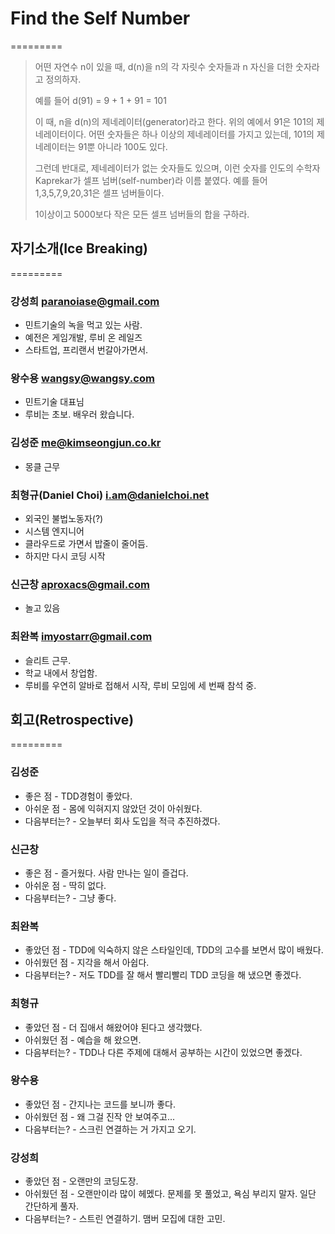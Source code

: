 # Find the Self Number
=========

> 어떤 자연수 n이 있을 때, d(n)을 n의 각 자릿수 숫자들과 n 자신을 더한 숫자라고 정의하자.
> 
> 예를 들어 d(91) = 9 + 1 + 91 = 101
> 
> 이 때, n을 d(n)의 제네레이터(generator)라고 한다. 위의 예에서 91은 101의 제네레이터이다.
> 어떤 숫자들은 하나 이상의 제네레이터를 가지고 있는데, 101의 제네레이터는 91뿐 아니라 100도 있다.
> 
> 그런데 반대로, 제네레이터가 없는 숫자들도 있으며, 이런 숫자를 인도의 수학자 Kaprekar가
> 셀프 넘버(self-number)라 이름 붙였다. 예를 들어 1,3,5,7,9,20,31은 셀프 넘버들이다.
> 
> 1이상이고 5000보다 작은 모든 셀프 넘버들의 합을 구하라.


## 자기소개(Ice Breaking)
=========
### 강성희 paranoiase@gmail.com
  * 민트기술의 녹을 먹고 있는 사람.
  * 예전은 게임개발, 루비 온 레일즈
  * 스타트업, 프리랜서 번갈아가면서.

### 왕수용 wangsy@wangsy.com
  * 민트기술 대표님
  * 루비는 초보. 배우러 왔습니다.

### 김성준 me@kimseongjun.co.kr
  * 몽클 근무

### 최형규(Daniel Choi) i.am@danielchoi.net
  * 외국인 불법노동자(?)
  * 시스템 엔지니어
  * 클라우드로 가면서 밥줄이 줄어듬.
  * 하지만 다시 코딩 시작

### 신근창 aproxacs@gmail.com
  * 놀고 있음

### 최완복 imyostarr@gmail.com
  * 슬리트 근무.
  * 학교 내에서 창업함.
  * 루비를 우연히 알바로 접해서 시작, 루비 모임에 세 번째 참석 중.


## 회고(Retrospective)
=========

### 김성준
 * 좋은 점 - TDD경험이 좋았다.
 * 아쉬운 점 - 몸에 익혀지지 않았던 것이 아쉬웠다.
 * 다음부터는? - 오늘부터 회사 도입을 적극 추진하겠다.

### 신근창
 * 좋은 점 - 즐거웠다. 사람 만나는 일이 즐겁다.
 * 아쉬운 점 - 딱히 없다.
 * 다음부터는? - 그냥 좋다.

### 최완복
 * 좋았던 점 - TDD에 익숙하지 않은 스타일인데, TDD의 고수를 보면서 많이 배웠다.
 * 아쉬웠던 점 - 지각을 해서 아쉽다.
 * 다음부터는? - 저도 TDD를 잘 해서 빨리빨리 TDD 코딩을 해 냈으면 좋겠다.

### 최형규
 * 좋았던 점 - 더 집애서 해왔어야 된다고 생각했다.
 * 아쉬웠던 점 - 예습을 해 왔으면.
 * 다음부터는? - TDD나 다른 주제에 대해서 공부하는 시간이 있었으면 좋겠다.

### 왕수용
 * 좋았던 점 - 간지나는 코드를 보니까 좋다.
 * 아쉬웠던 점 - 왜 그걸 진작 안 보여주고...
 * 다음부터는? - 스크린 연결하는 거 가지고 오기.

### 강성희
 * 좋았던 점 - 오랜만의 코딩도장.
 * 아쉬웠던 점 - 오랜만이라 많이 헤멨다. 문제를 못 풀었고, 욕심 부리지 말자. 일단 간단하게 풀자.
 * 다음부터는? - 스트린 연결하기. 맴버 모집에 대한 고민.


